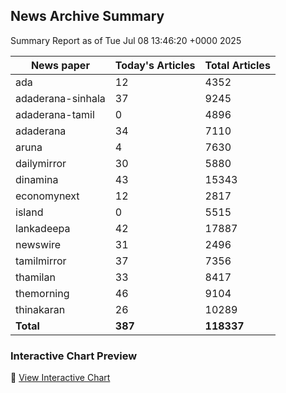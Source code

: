 <!-- @format -->

## News Archive Summary

Summary Report as of Tue Jul 08 13:46:20 +0000 2025

| News paper         | Today's Articles | Total Articles |
|--------------------|------------------|----------------|
| ada               | 12          | 4352        |
| adaderana-sinhala               | 37          | 9245        |
| adaderana-tamil               | 0          | 4896        |
| adaderana               | 34          | 7110        |
| aruna               | 4          | 7630        |
| dailymirror               | 30          | 5880        |
| dinamina               | 43          | 15343        |
| economynext               | 12          | 2817        |
| island               | 0          | 5515        |
| lankadeepa               | 42          | 17887        |
| newswire               | 31          | 2496        |
| tamilmirror               | 37          | 7356        |
| thamilan               | 33          | 8417        |
| themorning               | 46          | 9104        |
| thinakaran               | 26          | 10289        |
| **Total**          | **387**      | **118337** |

### Interactive Chart Preview
🔗 [View Interactive Chart](https://itscharukadeshan.github.io/sl_news_archive_data/news_chart_by_newspaper.html)

